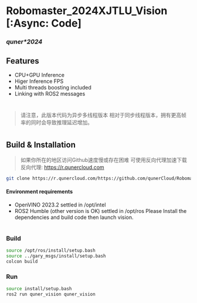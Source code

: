 # Robomaster_2024XJTLU_Vision [:Async: Code]
### _quner*2024_

## Features
- CPU+GPU Inference
- Higer Inference FPS
- Multi threads boosting included
- Linking with ROS2 messages
#

> 请注意，此版本代码为异步多线程版本
> 相对于同步线程版本，拥有更高帧率的同时会导致推理延迟增加。

#

## Build & Installation
> 如果你所在的地区访问Github速度慢或存在困难
> 可使用反向代理加速下载
> 反向代理: https://r.qunercloud.com
> 
```sh
git clone https://r.qunercloud.com/https://github.com/qunerCloud/Robomaster_2024_XJTLU_Vision.git
```
>
#### Environment requirements
- OpenVINO 2023.2  settled in /opt/intel
- ROS2 Humble (other version is OK)  settled in /opt/ros
Please Install the dependencies and build code then launch vision.
#
### Build
```sh
source /opt/ros/install/setup.bash
source ../gary_msgs/install/setup.bash
colcon build
```
### Run
```sh
source install/setup.bash
ros2 run quner_vision quner_vision
```
